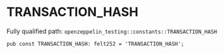 # TRANSACTION_HASH

Fully qualified path: `openzeppelin_testing::constants::TRANSACTION_HASH`

<pre><code class="language-rust">pub const TRANSACTION_HASH: felt252 = &apos;TRANSACTION_HASH&apos;;</code></pre>

